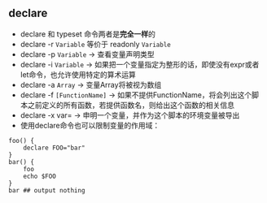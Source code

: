 ## declare

* declare 和 typeset 命令两者是**完全一样**的
* declare -r `Variable` 等价于 readonly `Variable`
* declare -p `Variable` -> 查看变量声明类型
* declare -i `Variable` -> 如果把一个变量指定为整形的话，即使没有expr或者let命令，也允许使用特定的算术运算
* declare -a `Array` -> 变量Array将被视为数组
* declare -f `[FunctionName]` -> 如果不提供FunctionName，将会列出这个脚本之前定义的所有函数，若提供函数名，则给出这个函数的相关信息
* declare -x var=<value> -> 申明一个变量，并作为这个脚本的环境变量被导出
* 使用declare命令也可以限制变量的作用域：  
```shell
foo() {
    declare FOO="bar"
}
bar() {
    foo
    echo $FOO
}
bar ## output nothing
```